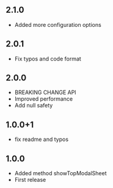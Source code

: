 ## 2.1.0
- Added more configuration options

## 2.0.1
- Fix typos and code format

## 2.0.0
- BREAKING CHANGE API
- Improved performance
- Add null safety

## 1.0.0+1
- fix readme and typos

## 1.0.0
- Added method showTopModalSheet
- First release
